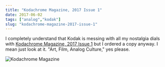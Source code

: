 ```yaml
---
title: "Kodachrome Magazine, 2017 Issue 1"
date: 2017-06-02
tags: ["analog","kodak"]
slug: "kodachrome-magazine-2017-issue-1"
---
```


I completely understand that Kodak is messing with all my nostalgia dials with [Kodachrome Magazine, 2017 Issue 1][1] but I ordered a copy anyway. I mean just look at it. "Art, Film, Analog Culture," yes please.

![Kodachrome Magazine](/img/2017/NewImage-768x384.png)

 [1]: http://store.kodak.com/store/kodak/en_US/pd/productID.5114031100/Kodachrome-Magazine-Issue1-2017
